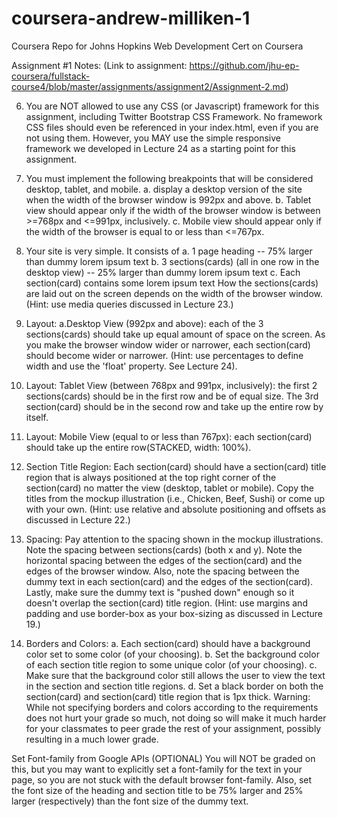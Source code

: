 # coursera-andrew-milliken-1
Coursera Repo for Johns Hopkins Web Development Cert on Coursera

Assignment #1 Notes: (Link to assignment: https://github.com/jhu-ep-coursera/fullstack-course4/blob/master/assignments/assignment2/Assignment-2.md)

6. You are NOT allowed to use any CSS (or Javascript) framework for this assignment, including Twitter Bootstrap CSS Framework. No framework CSS files should even be referenced in your index.html, even if you are not using them. However, you MAY use the simple responsive framework we developed in Lecture 24 as a starting point for this assignment.
7. You must implement the following breakpoints that will be considered desktop, tablet, and mobile.
   a. display a desktop version of the site when the width of the browser window is 992px and above.
   b. Tablet view should appear only if the width of the browser window is between >=768px and <=991px, inclusively.
   c. Mobile view should appear only if the width of the browser is equal to or less than <=767px.
   
9. Your site is very simple. It consists of
   a. 1 page heading -- 75% larger than dummy lorem ipsum text
   b. 3 sections(cards) (all in one row in the desktop view) -- 25% larger than dummy lorem ipsum text
   c. Each section(card) contains some lorem ipsum text How the sections(cards) are laid out on the screen depends on the width of the browser window. (Hint: use media queries discussed in Lecture 23.)

10. Layout:
    a.Desktop View (992px and above): each of the 3 sections(cards) should take up equal amount of space on the screen. As you make the browser window wider or narrower, each section(card) should become wider or narrower. (Hint: use percentages to define width and use the 'float' property. See Lecture 24).

11. Layout: Tablet View (between 768px and 991px, inclusively): the first 2 sections(cards) should be in the first row and be of equal size. The 3rd section(card) should be in the second row and take up the entire row by itself. 

12. Layout: Mobile View (equal to or less than 767px): each section(card) should take up the entire row(STACKED, width: 100%).

13. Section Title Region: Each section(card) should have a section(card) title region that is always positioned at the top right corner of the section(card) no matter the view (desktop, tablet or mobile). Copy the titles from the mockup illustration (i.e., Chicken, Beef, Sushi) or come up with your own. (Hint: use relative and absolute positioning and offsets as discussed in Lecture 22.)

14. Spacing: Pay attention to the spacing shown in the mockup illustrations. Note the spacing between sections(cards) (both x and y). Note the horizontal spacing between the edges of the section(card) and the edges of the browser window. Also, note the spacing between the dummy text in each section(card) and the edges of the section(card). Lastly, make sure the dummy text is "pushed down" enough so it doesn't overlap the section(card) title region. (Hint: use margins and padding and use border-box as your box-sizing as discussed in Lecture 19.)

15. Borders and Colors:
    a. Each section(card) should have a background color set to some color (of your choosing).
    b. Set the background color of each section title region to some unique color (of your choosing).
    c. Make sure that the background color still allows the user to view the text in the section and section title regions.
    d. Set a black border on both the section(card) and section(card) title region that is 1px thick.
        Warning: While not specifying borders and colors according to the requirements does not hurt your grade so much, not doing so will make it much harder for your classmates to peer grade the rest of your assignment, possibly resulting in a much lower grade.

Set Font-family from Google APIs
(OPTIONAL) You will NOT be graded on this, but you may want to explicitly set a font-family for the text in your page, so you are not stuck with the default browser font-family. 
Also, set the font size of the heading and section title to be 75% larger and 25% larger (respectively) than the font size of the dummy text.
